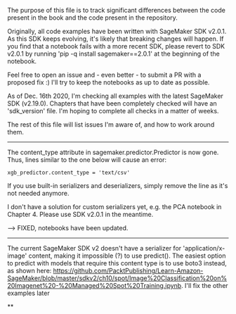 The purpose of this file is to track significant differences between the code present in the book and the code present in the repository.

Originally, all code examples have been written with SageMaker SDK v2.0.1. As this SDK keeps evolving, it's likely that breaking changes will happen. If you find that a notebook fails with a more recent SDK, please revert to SDK v2.0.1 by running 'pip -q install sagemaker==2.0.1' at the beginning of the notebook.

Feel free to open an issue and - even better - to submit a PR with a proposed fix :) I'll try to keep the notebooks as up to date as possible.

As of Dec. 16th 2020, I'm checking all examples with the latest SageMaker SDK (v2.19.0). Chapters that have been completely checked will have an 'sdk_version' file. I'm hoping to complete all checks in a matter of weeks.

The rest of this file will list issues I'm aware of, and how to work around them.

***
The content_type attribute in sagemaker.predictor.Predictor is now gone. Thus, lines similar to the one below will cause an error:
```
xgb_predictor.content_type = 'text/csv'
```
If you use built-in serializers and deserializers, simply remove the line as it's not needed anymore.

I don't have a solution for custom serializers yet, e.g. the PCA notebook in Chapter 4. Please use SDK v2.0.1 in the meantime.

--> FIXED, notebooks have been updated.

***

The current SageMaker SDK v2 doesn't have a serializer for 'application/x-image' content, making it impossible (?) to use predict(). The easiest option to predict with models that require this content type is to use boto3 instead, as shown here: https://github.com/PacktPublishing/Learn-Amazon-SageMaker/blob/master/sdkv2/ch10/spot/Image%20Classification%20on%20Imagenet%20-%20Managed%20Spot%20Training.ipynb. I'll fix the other examples later

**
